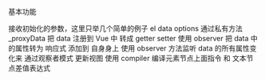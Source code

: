 基本功能

接收初始化的参数，这里只举几个简单的例子 el data options
通过私有方法 \_proxyData 把 data 注册到 Vue 中 转成 getter setter
使用 observer 把 data 中的属性转为 响应式 添加到 自身身上
使用 observer 方法监听 data 的所有属性变化来 通过观察者模式 更新视图
使用 compiler 编译元素节点上面指令 和 文本节点差值表达式
